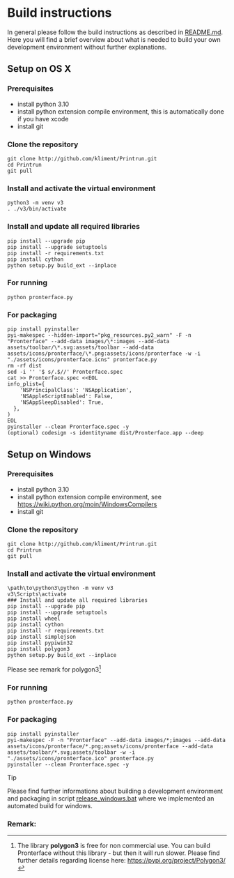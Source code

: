 # Build instructions
In general please follow the build instructions as described in [README.md](README.md). Here you will find a brief overview about what is needed to build your own development environment without further explanations.
## Setup on OS X
### Prerequisites
* install python 3.10
* install python extension compile environment, this is automatically done if you have xcode
* install git
### Clone the repository
```
git clone http://github.com/kliment/Printrun.git
cd Printrun
git pull
```
### Install and activate the virtual environment
```
python3 -m venv v3
. ./v3/bin/activate
```
### Install and update all required libraries
```
pip install --upgrade pip
pip install --upgrade setuptools
pip install -r requirements.txt
pip install cython
python setup.py build_ext --inplace
```

### For running
`python pronterface.py`

### For packaging
```
pip install pyinstaller
pyi-makespec --hidden-import="pkg_resources.py2_warn" -F -n "Pronterface" --add-data images/\*:images --add-data assets/toolbar/\*.svg:assets/toolbar --add-data assets/icons/pronterface/\*.png:assets/icons/pronterface -w -i "./assets/icons/pronterface.icns" pronterface.py
rm -rf dist
sed -i '' '$ s/.$//' Pronterface.spec
cat >> Pronterface.spec <<EOL
info_plist={
    'NSPrincipalClass': 'NSApplication',
    'NSAppleScriptEnabled': False,
    'NSAppSleepDisabled': True,
  },
)
EOL
pyinstaller --clean Pronterface.spec -y
(optional) codesign -s identityname dist/Pronterface.app --deep
```

## Setup on Windows
### Prerequisites
* install python 3.10
* install python extension compile environment, see https://wiki.python.org/moin/WindowsCompilers
* install git
### Clone the repository
```
git clone http://github.com/kliment/Printrun.git
cd Printrun
git pull
```
### Install and activate the virtual environment
```
\path\to\python3\python -m venv v3
v3\Scripts\activate
### Install and update all required libraries
pip install --upgrade pip
pip install --upgrade setuptools
pip install wheel
pip install cython
pip install -r requirements.txt
pip install simplejson
pip install pypiwin32
pip install polygon3
python setup.py build_ext --inplace
```

Please see remark for polygon3[^1]

### For running
`python pronterface.py`

### For packaging
```
pip install pyinstaller
pyi-makespec -F -n "Pronterface" --add-data images/*;images --add-data assets/icons/pronterface/*.png;assets/icons/pronterface --add-data assets/toolbar/*.svg;assets/toolbar -w -i "./assets/icons/pronterface.ico" pronterface.py
pyinstaller --clean Pronterface.spec -y
```

> [!TIP]
> Please find further informations about building a development environment and packaging in script [release_windows.bat](release_windows.bat) where we implemented an automated build for windows.

### Remark:

[^1]: The library **polygon3** is free for non commercial use. You can build Pronterface without this library - but then it will run slower.
  Please find further details regarding license here: https://pypi.org/project/Polygon3/

